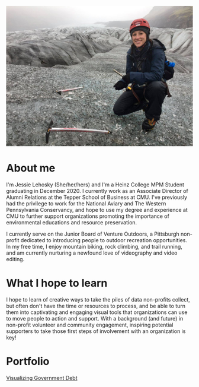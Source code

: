 ![Ice Climbing on Svinafellsjokull Glacier, Iceland](22769701_10213529600171112_761332877004409708_o.jpg)

# About me 
I'm Jessie Lehosky (She/her/hers) and I'm  a Heinz College MPM Student graduating in December 2020. I currently work as an Associate Director of Alumni Relations at the Tepper School of Business at CMU. I've previously had the privilege to work for the National Aviary and The Western Pennsylvania Conservancy, and hope to use my degree and experience at CMU to further support organizations promoting the importance of environmental educations and resource preservation.  

I currently serve on the Junior Board of Venture Outdoors, a Pittsburgh non-profit dedicated to introducing people to outdoor recreation opportunities. In my free time, I enjoy mountain biking, rock climbing, and trail running, and am currently nurturing a newfound love of videography and video editing. 

# What I hope to learn
I hope to learn of creative ways to take the piles of data non-profits collect, but often don't have the time or resources to process, and be able to turn them into captivating and engaging visual tools that organizations can use to move people to action and support. With a background (and future) in non-profit volunteer and community engagement, inspiring potential supporters to take those first steps of involvement with an organization is key! 

# Portfolio

[Visualizing Government Debt](/GovtDebtViz.md)
